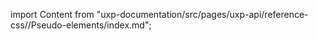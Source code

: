 
import Content from "uxp-documentation/src/pages/uxp-api/reference-css//Pseudo-elements/index.md";

<Content query="product=xd"/>
